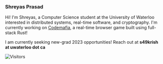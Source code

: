 ### Shreyas Prasad

Hi! I'm Shreyas, a Computer Science student at the University of Waterloo interested in distributed systems, real-time software, and cryptography. I'm currently working on [Codemafia](https://github.com/ShreyasPrasad/codemafia), a real-time browser game built using full-stack Rust!

I am currently seeking new-grad 2023 opportunities! Reach out at **s49krish at uwaterloo dot ca**

![Visitors](https://visitor-badge.laobi.icu/badge?page_id=ShreyasPrasad.ShreyasPrasad)
<!--
**ShreyasPrasad/ShreyasPrasad** is a ✨ _special_ ✨ repository because its `README.md` (this file) appears on your GitHub profile.

Here are some ideas to get you started:

- 🔭 I’m currently working on ... 
- 🌱 I’m currently learning ...
- 👯 I’m looking to collaborate on ...
- 🤔 I’m looking for help with ...
- 💬 Ask me about ...
- 📫 How to reach me: ...
- 😄 Pronouns: ...
- ⚡ Fun fact: ...
-->
